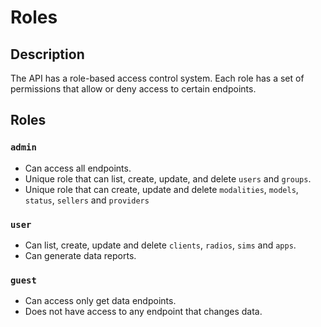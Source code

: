 # Roles

## Description
The API has a role-based access control system. Each role has a set of permissions that allow or deny access to certain endpoints.

## Roles

### `admin`
- Can access all endpoints.
- Unique role that can list, create, update, and delete `users` and `groups`.
- Unique role that can create, update and delete `modalities`, `models`, `status`, `sellers` and `providers`

### `user`
- Can list, create, update and delete `clients`, `radios`, `sims` and `apps`.
- Can generate data reports.

### `guest`
- Can access only get data endpoints.
- Does not have access to any endpoint that changes data.
